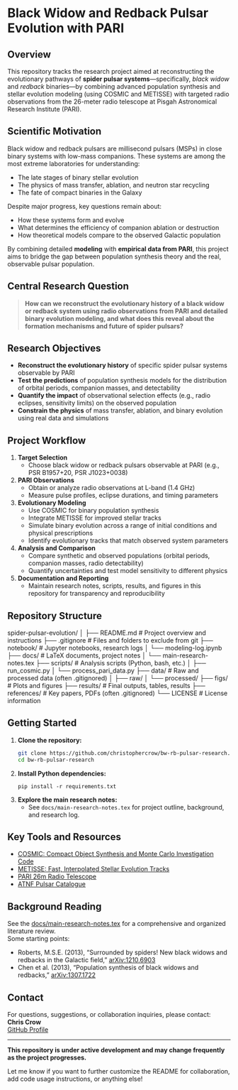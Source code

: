 # Black Widow and Redback Pulsar Evolution with PARI

## Overview

This repository tracks the research project aimed at reconstructing the evolutionary pathways of **spider pulsar systems**—specifically, *black widow* and *redback* binaries—by combining advanced population synthesis and stellar evolution modeling (using COSMIC and METISSE) with targeted radio observations from the 26-meter radio telescope at Pisgah Astronomical Research Institute (PARI).

## Scientific Motivation

Black widow and redback pulsars are millisecond pulsars (MSPs) in close binary systems with low-mass companions. These systems are among the most extreme laboratories for understanding:
- The late stages of binary stellar evolution
- The physics of mass transfer, ablation, and neutron star recycling
- The fate of compact binaries in the Galaxy

Despite major progress, key questions remain about:
- How these systems form and evolve
- What determines the efficiency of companion ablation or destruction
- How theoretical models compare to the observed Galactic population

By combining detailed **modeling** with **empirical data from PARI**, this project aims to bridge the gap between population synthesis theory and the real, observable pulsar population.

## Central Research Question

> **How can we reconstruct the evolutionary history of a black widow or redback system using radio observations from PARI and detailed binary evolution modeling, and what does this reveal about the formation mechanisms and future of spider pulsars?**

## Research Objectives

- **Reconstruct the evolutionary history** of specific spider pulsar systems observable by PARI
- **Test the predictions** of population synthesis models for the distribution of orbital periods, companion masses, and detectability
- **Quantify the impact** of observational selection effects (e.g., radio eclipses, sensitivity limits) on the observed population
- **Constrain the physics** of mass transfer, ablation, and binary evolution using real data and simulations

## Project Workflow

1. **Target Selection**
    - Choose black widow or redback pulsars observable at PARI (e.g., PSR B1957+20, PSR J1023+0038)
2. **PARI Observations**
    - Obtain or analyze radio observations at L-band (1.4 GHz)
    - Measure pulse profiles, eclipse durations, and timing parameters
3. **Evolutionary Modeling**
    - Use COSMIC for binary population synthesis
    - Integrate METISSE for improved stellar tracks
    - Simulate binary evolution across a range of initial conditions and physical prescriptions
    - Identify evolutionary tracks that match observed system parameters
4. **Analysis and Comparison**
    - Compare synthetic and observed populations (orbital periods, companion masses, radio detectability)
    - Quantify uncertainties and test model sensitivity to different physics
5. **Documentation and Reporting**
    - Maintain research notes, scripts, results, and figures in this repository for transparency and reproducibility

## Repository Structure

spider-pulsar-evolution/
│
├── README.md # Project overview and instructions
├── .gitignore # Files and folders to exclude from git
├── notebook/ # Jupyter notebooks, research logs
│ └── modeling-log.ipynb
├── docs/ # LaTeX documents, project notes
│ └── main-research-notes.tex
├── scripts/ # Analysis scripts (Python, bash, etc.)
│ ├── run_cosmic.py
│ └── process_pari_data.py
├── data/ # Raw and processed data (often .gitignored)
│ ├── raw/
│ └── processed/
├── figs/ # Plots and figures
├── results/ # Final outputs, tables, results
├── references/ # Key papers, PDFs (often .gitignored)
└── LICENSE # License information


## Getting Started

1. **Clone the repository:**
    ```bash
    git clone https://github.com/christophercrow/bw-rb-pulsar-research.git
    cd bw-rb-pulsar-research
    ```
2. **Install Python dependencies:**
    ```
    pip install -r requirements.txt
    ```
3. **Explore the main research notes:**
    - See `docs/main-research-notes.tex` for project outline, background, and research log.

## Key Tools and Resources

- [COSMIC: Compact Object Synthesis and Monte Carlo Investigation Code](https://cosmic-popsynth.github.io/)
- [METISSE: Fast, Interpolated Stellar Evolution Tracks](https://github.com/TeamCOMPAS/metisse)
- [PARI 26m Radio Telescope](https://www.pari.edu/the-observatory/facilities/)
- [ATNF Pulsar Catalogue](https://www.atnf.csiro.au/research/pulsar/psrcat/)

## Background Reading

See the [docs/main-research-notes.tex](docs/main-research-notes.tex) for a comprehensive and organized literature review.  
Some starting points:
- Roberts, M.S.E. (2013), “Surrounded by spiders! New black widows and redbacks in the Galactic field,” [arXiv:1210.6903](https://arxiv.org/abs/1210.6903)
- Chen et al. (2013), “Population synthesis of black widows and redbacks,” [arXiv:1307.1722](https://arxiv.org/abs/1307.1722)

## Contact

For questions, suggestions, or collaboration inquiries, please contact:  
**Chris Crow**  
[GitHub Profile](https://github.com/christophercrow)

---

**This repository is under active development and may change frequently as the project progresses.**

Let me know if you want to further customize the README for collaboration, add code usage instructions, or anything else!
